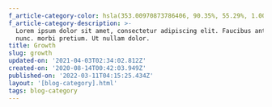 ```yaml
---
f_article-category-color: hsla(353.00970873786406, 90.35%, 55.29%, 1.00)
f_article-category-description: >-
  Lorem ipsum dolor sit amet, consectetur adipiscing elit. Faucibus ante velit
  nunc. morbi pretium. Ut nullam dolor.
title: Growth
slug: growth
updated-on: '2021-04-03T02:34:02.812Z'
created-on: '2020-08-14T00:42:03.949Z'
published-on: '2022-03-11T04:15:25.434Z'
layout: '[blog-category].html'
tags: blog-category
---
```



